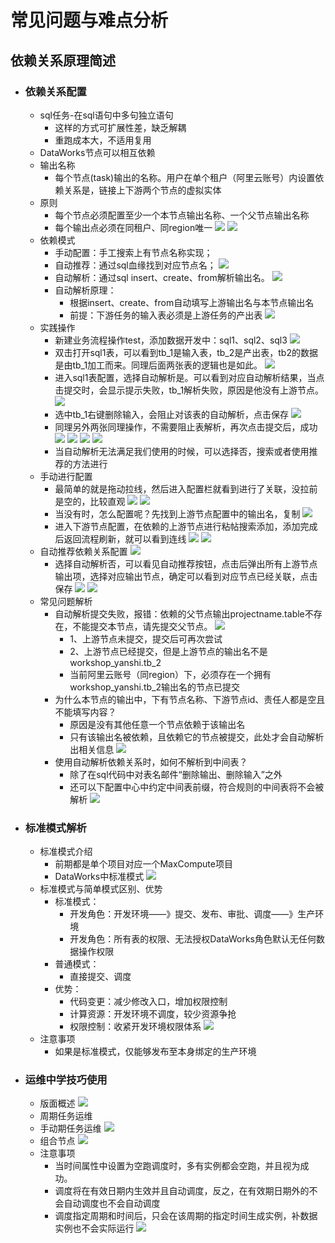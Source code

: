 # 常见问题与难点分析
## 依赖关系原理简述
- ### 依赖关系配置
  - sql任务-在sql语句中多句独立语句
    - 这样的方式可扩展性差，缺乏解耦
    - 重跑成本大，不适用复用
  - DataWorks节点可以相互依赖
  - 输出名称
    - 每个节点(task)输出的名称。用户在单个租户（阿里云账号）内设置依赖关系是，链接上下游两个节点的虚拟实体
  - 原则
    - 每个节点必须配置至少一个本节点输出名称、一个父节点输出名称
    - 每个输出点必须在同租户、同region唯一
    ![](image/61.png) 
    ![](image/62.png)
  - 依赖模式
    - 手动配置：手工搜索上有节点名称实现；
    - 自动推荐：通过sql血缘找到对应节点名；
    ![](image/63.png)
    - 自动解析：通过sql insert、create、from解析输出名。
    ![](image/64.png)
    - 自动解析原理：
      - 根据insert、create、from自动填写上游输出名与本节点输出名
      - 前提：下游任务的输入表必须是上游任务的产出表
    ![](image/65.png)
  - 实践操作
    - 新建业务流程操作test，添加数据开发中：sql1、sql2、sql3
    ![](image/66.png)
    - 双击打开sql1表，可以看到tb_1是输入表，tb_2是产出表，tb2的数据是由tb_1加工而来。同理后面两张表的逻辑也是如此。
    ![](image/67.png)
    - 进入sql1表配置，选择自动解析是。可以看到对应自动解析结果，当点击提交时，会显示提示失败，tb_1解析失败，原因是他没有上游节点。
    ![](image/68.png)
    - 选中tb_1右键删除输入，会阻止对该表的自动解析，点击保存
    ![](image/69.png)
    - 同理另外两张同理操作，不需要阻止表解析，再次点击提交后，成功
    ![](image/70.png)
    ![](image/71.png)
    ![](image/72.png)
    ![](image/73.png)
    - 当自动解析无法满足我们使用的时候，可以选择否，搜索或者使用推荐的方法进行
  - 手动进行配置
    - 最简单的就是拖动拉线，然后进入配置栏就看到进行了关联，没拉前是空的，比较直观
    ![](image/74.png)
    ![](image/75.png)
    - 当没有时，怎么配置呢？先找到上游节点配置中的输出名，复制
    ![](image/76.png)
    - 进入下游节点配置，在依赖的上游节点进行粘帖搜索添加，添加完成后返回流程刷新，就可以看到连线
    ![](image/77.png)
    ![](image/78.png)
  - 自动推荐依赖关系配置
    ![](image/79.png)
    - 选择自动解析否，可以看见自动推荐按钮，点击后弹出所有上游节点输出项，选择对应输出节点，确定可以看到对应节点已经关联，点击保存
    ![](image/80.png)
    ![](image/81.png)
  - 常见问题解析
    - 自动解析提交失败，报错：依赖的父节点输出projectname.table不存在，不能提交本节点，请先提交父节点。
    ![](image/82.png)
      - 1、上游节点未提交，提交后可再次尝试
      - 2、上游节点已经提交，但是上游节点的输出名不是workshop_yanshi.tb_2
      - 当前阿里云账号（同region）下，必须存在一个拥有workshop_yanshi.tb_2输出名的节点已提交
    - 为什么本节点的输出中，下有节点名称、下游节点id、责任人都是空且不能填写内容？
      - 原因是没有其他任意一个节点依赖于该输出名
      - 只有该输出名被依赖，且依赖它的节点被提交，此处才会自动解析出相关信息
    ![](image/83.png)
    - 使用自动解析依赖关系时，如何不解析到中间表？
      - 除了在sql代码中对表名邮件“删除输出、删除输入”之外
      - 还可以下配置中心中约定中间表前缀，符合规则的中间表将不会被解析
    ![](image/84.png)


- ### 标准模式解析
  - 标准模式介绍
    - 前期都是单个项目对应一个MaxCompute项目
    - DataWorks中标准模式
    ![](image/85.png)
  - 标准模式与简单模式区别、优势
    - 标准模式：
      - 开发角色：开发环境——》提交、发布、审批、调度——》生产环境
      - 开发角色：所有表的权限、无法授权DataWorks角色默认无任何数据操作权限
    - 普通模式：
      - 直接提交、调度
    - 优势：
      - 代码变更：减少修改入口，增加权限控制
      - 计算资源：开发环境不调度，较少资源争抢
      - 权限控制：收紧开发环境权限体系
    ![](image/86.png)
  - 注意事项
    - 如果是标准模式，仅能够发布至本身绑定的生产环境
- ### 运维中学技巧使用
  - 版面概述
    ![](image/48.png)
  - 周期任务运维
  - 手动期任务运维
    ![](image/87.png)
  - 组合节点
    ![](image/88.png)
  - 注意事项
    - 当时间属性中设置为空跑调度时，多有实例都会空跑，并且视为成功。
    - 调度将在有效日期内生效并且自动调度，反之，在有效期日期外的不会自动调度也不会自动调度
    - 调度指定周期和时间后，只会在该周期的指定时间生成实例，补数据实例也不会实际运行
    ![](image/89.png)